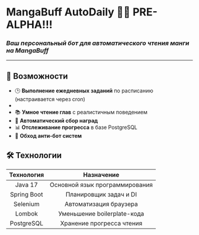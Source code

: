 # MangaBuff AutoDaily 🤖✨  PRE-ALPHA!!!
### *Ваш персональный бот для автоматического чтения манги на MangaBuff*

---

## 🌟 Возможности
- 🕒 **Выполнение ежедневных заданий** по расписанию (настраивается через cron)
- 
- 📚 **Умное чтение глав** с реалистичным поведением
- 🎁 **Автоматический сбор наград**
- 📊 **Отслеживание прогресса** в базе PostgreSQL
- 🤖 **Обход анти-бот систем**

## 🛠 Технологии
| Технология    | Назначение                      |
|:-------------:|:-------------------------------:|
| Java 17       | Основной язык программирования  |
| Spring Boot   | Планировщик задач и DI          |
| Selenium      | Автоматизация браузера          |
| Lombok        | Уменьшение boilerplate-кода     |
| PostgreSQL    | Хранение прогресса чтения       |
